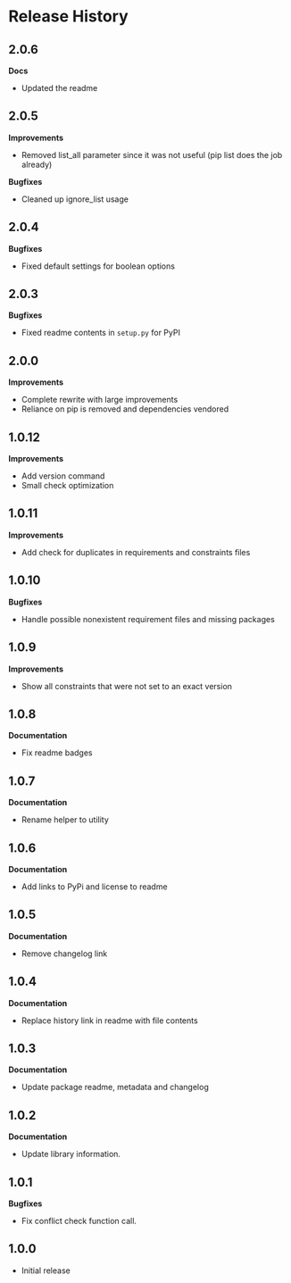 Release History
===============

## 2.0.6
**Docs**
- Updated the readme

## 2.0.5
**Improvements**
- Removed list_all parameter since it was not useful (pip list does the job already)

**Bugfixes**
- Cleaned up ignore_list usage

## 2.0.4
**Bugfixes**
- Fixed default settings for boolean options

## 2.0.3
**Bugfixes**
- Fixed readme contents in `setup.py` for PyPI

## 2.0.0
**Improvements**
- Complete rewrite with large improvements
- Reliance on pip is removed and dependencies vendored


## 1.0.12
**Improvements**
- Add version command
- Small check optimization


## 1.0.11
**Improvements**
- Add check for duplicates in requirements and constraints files


## 1.0.10
**Bugfixes**
- Handle possible nonexistent requirement files and missing packages


## 1.0.9
**Improvements**
- Show all constraints that were not set to an exact version


## 1.0.8
**Documentation**
- Fix readme badges


## 1.0.7
**Documentation**
- Rename helper to utility


## 1.0.6
**Documentation**
- Add links to PyPi and license to readme


## 1.0.5
**Documentation**
- Remove changelog link


## 1.0.4
**Documentation**
- Replace history link in readme with file contents


## 1.0.3
**Documentation**
- Update package readme, metadata and changelog


## 1.0.2
**Documentation**
- Update library information.


## 1.0.1
**Bugfixes**
- Fix conflict check function call.


## 1.0.0
- Initial release
